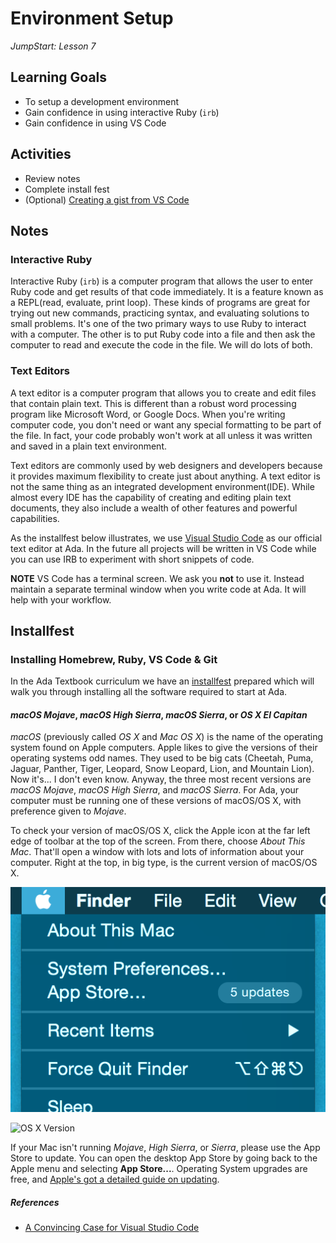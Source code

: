 # Environment Setup

_JumpStart: Lesson 7_

## Learning Goals

* To setup a development environment
* Gain confidence in using interactive Ruby (`irb`)
* Gain confidence in using VS Code

## Activities

* Review notes
* Complete install fest
* (Optional) [Creating a gist from VS Code](gist-from-vscode.md)

## Notes

### Interactive Ruby

Interactive Ruby (`irb`) is a computer program that allows the user to enter Ruby code and get results of that code immediately. It is a feature known as a REPL(read, evaluate, print loop). These kinds of programs are great for trying out new commands, practicing syntax, and evaluating solutions to small problems. It's one of the two primary ways to use Ruby to interact with a computer. The other is to put Ruby code into a file and then ask the computer to read and execute the code in the file. We will do lots of both.

### Text Editors

A text editor is a computer program that allows you to create and edit files that contain plain text. This is different than a robust word processing program like Microsoft Word, or Google Docs. When you're writing computer code, you don't need or want any special formatting to be part of the file. In fact, your code probably won't work at all unless it was written and saved in a plain text environment.

Text editors are commonly used by web designers and developers because it provides maximum flexibility to create just about anything. A text editor is not the same thing as an integrated development environment(IDE). While almost every IDE has the capability of creating and editing plain text documents, they also include a wealth of other features and powerful capabilities.

As the installfest below illustrates, we use [Visual Studio Code](https://code.visualstudio.com/) as our official text editor at Ada.  In the future all projects will be written in VS Code while you can use IRB to experiment with short snippets of code.  

**NOTE** VS Code has a terminal screen.  We ask you **not** to use it.  Instead maintain a separate terminal window when you write code at Ada.  It will help with your workflow.  

## Installfest

### Installing Homebrew, Ruby, VS Code & Git

In the Ada Textbook curriculum we have an [installfest](https://github.com/Ada-Developers-Academy/textbook-curriculum/blob/master/00-programming-fundamentals/installfest.md) prepared which will walk you through installing all the software required to start at Ada.

#### _macOS Mojave_, _macOS High Sierra_, _macOS Sierra_, or _OS X El Capitan_

_macOS_ (previously called _OS X_ and _Mac OS X_) is the name of the operating system found on Apple computers. Apple likes to give the versions of their operating systems odd names. They used to be big cats (Cheetah, Puma, Jaguar, Panther, Tiger, Leopard, Snow Leopard, Lion, and Mountain Lion). Now it's... I don't even know. Anyway, the three most recent versions are _macOS Mojave_, _macOS High Sierra_, and _macOS Sierra_. For Ada, your computer must be running one of these versions of macOS/OS X, with preference given to _Mojave_.

To check your version of macOS/OS X, click the Apple icon at the far left edge of toolbar at the top of the screen. From there, choose _About This Mac_. That'll open a window with lots and lots of information about your computer. Right at the top, in big type, is the current version of macOS/OS X.

![About This Mac](./images/about-this-mac.png)

![OS X Version](https://support.apple.com/library/content/dam/edam/applecare/images/en_US/macos/macos-high-sierra-about-this-mac-overview-version-build.jpg)

If your Mac isn't running _Mojave_, _High Sierra_, or _Sierra_, please use the App Store to update. You can open the desktop App Store by going back to the Apple menu and selecting __App Store...__. Operating System upgrades are free, and [Apple's got a detailed guide on updating](http://www.apple.com/osx/how-to-upgrade/).

##### References

* [A Convincing Case for Visual Studio Code](https://blog.bitsrc.io/a-convincing-case-for-visual-studio-code-c5bcc18e1693)
